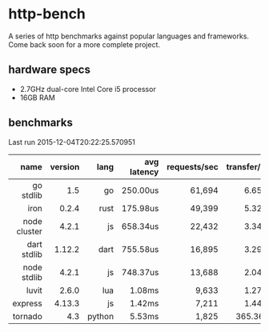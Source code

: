 http-bench
==========

A series of http benchmarks against popular languages and frameworks. Come back soon for a more complete project.  
  
hardware specs
--------------
* 2.7GHz dual-core Intel Core i5 processor
* 16GB RAM

benchmarks
----------
Last run 2015-12-04T20:22:25.570951
  
  name | version | lang | avg latency | requests/sec | transfer/sec
------: | ------: | ------: | ------: | ------: | ------:
go stdlib | 1.5 | go | 250.00us | 61,694 | 6.65MB
iron | 0.2.4 | rust | 175.98us | 49,399 | 5.32MB
node cluster | 4.2.1 | js | 658.34us | 22,432 | 3.34MB
dart stdlib | 1.12.2 | dart | 755.58us | 16,895 | 3.29MB
node stdlib | 4.2.1 | js | 748.37us | 13,688 | 2.04MB
luvit | 2.6.0 | lua | 1.08ms | 9,633 | 1.27MB
express | 4.13.3 | js | 1.42ms | 7,211 | 1.44MB
tornado | 4.3 | python | 5.53ms | 1,825 | 365.36KB
